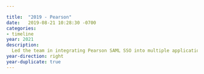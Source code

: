 ```yaml
---

title:  "2019 - Pearson"
date:   2019-08-21 10:28:30 -0700
categories:
- timeline
year: 2021
description: 
  Led the team in integrating Pearson SAML SSO into multiple applications, enhancing security and streamlining user authentication.
year-direction: right
year-duplicate: true
---
```

